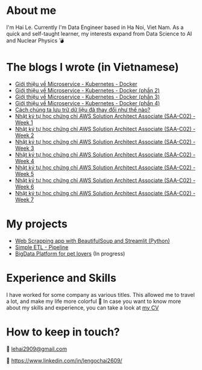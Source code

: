

# About me

I'm Hai Le. Currently I'm Data Engineer based in Ha Noi, Viet Nam. As a quick and self-taught learner, my interests expand from Data Science to AI and Nuclear Physics 	:bomb:


# The blogs I wrote (in Vietnamese)

- [Giới thiệu về Microservice - Kubernetes - Docker](https://lehai2909.github.io/blogs/microservice-kubernetes-docker-p1.html)
- [Giới thiệu về Microservice - Kubernetes - Docker (phần 2)](https://lehai2909.github.io/blogs/microservice-kubernetes-docker-p2.html)
- [Giới thiệu về Microservice - Kubernetes - Docker (phần 3)](https://lehai2909.github.io/blogs/microservice-kubernetes-docker-p3.html)
- [Giới thiệu về Microservice - Kubernetes - Docker (phần 4)](https://lehai2909.github.io/blogs/microservice-kubernetes-docker-p4.html)
- [Cách chúng ta lưu trữ dữ liệu đã thay đổi như thế nào?](https://lehai2909.github.io/blogs/from-data-to-bigdata.html)
- [Nhật ký tự học chứng chỉ AWS Solution Architect Associate (SAA-C02) - Week 1](https://lehai2909.github.io/blogs/Solution-Architecture-Associate-week1.md)
- [Nhật ký tự học chứng chỉ AWS Solution Architect Associate (SAA-C02) - Week 2](https://lehai2909.github.io/blogs/Solution-Architecture-Associate-week2.md)
- [Nhật ký tự học chứng chỉ AWS Solution Architect Associate (SAA-C02) - Week 3](https://lehai2909.github.io/blogs/Solution-Architecture-Associate-week3.md)
- [Nhật ký tự học chứng chỉ AWS Solution Architect Associate (SAA-C02) - Week 4](https://lehai2909.github.io/blogs/Solution-Architecture-Associate-week4.md)
- [Nhật ký tự học chứng chỉ AWS Solution Architect Associate (SAA-C02) - Week 5](https://lehai2909.github.io/blogs/Solution-Architecture-Associate-week5.md)
- [Nhật ký tự học chứng chỉ AWS Solution Architect Associate (SAA-C02) - Week 6](https://lehai2909.github.io/blogs/Solution-Architecture-Associate-week6.md)
- [Nhật ký tự học chứng chỉ AWS Solution Architect Associate (SAA-C02) - Week 7](https://lehai2909.github.io/blogs/Solution-Architecture-Associate-week7.md)


# My projects

- [Web Scrapping app with BeautifulSoup and Streamlit (Python)](https://github.com/lehai2909/learn-web-scraping)
- [Simple ETL - Pipeline](https://github.com/lehai2909/ETL-Pipeline)
- [BigData Platform for pet lovers](https://github.com/lehai2909/Bigdata_platform) (In progress)


# Experience and Skills

I have worked for some company as various titles. This allowed me to travel a lot, and make my life more colorful :rainbow:
In case you want to know more about my skills and experience, you can take a look at [my CV](https://drive.google.com/file/d/1FRVwZnEOxBx6Za3fYTSzXU8aoYKiyYus/view?usp=sharing)

# How to keep in touch?
:email: lehai2909@gmail.com

:link: https://www.linkedin.com/in/lengochai2609/


